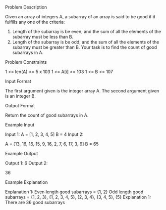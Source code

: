 Problem Description

Given an array of integers A, a subarray of an array is said to be good if it fulfills any one of the criteria:
1. Length of the subarray is be even, and the sum of all the elements of the subarray must be less than B.
2. Length of the subarray is be odd, and the sum of all the elements of the subarray must be greater than B.
Your task is to find the count of good subarrays in A.


Problem Constraints

1 <= len(A) <= 5 x 103
1 <= A[i] <= 103
1 <= B <= 107


Input Format

The first argument given is the integer array A.
The second argument given is an integer B.


Output Format

Return the count of good subarrays in A.


Example Input

Input 1:
A = [1, 2, 3, 4, 5]
B = 4
Input 2:

A = [13, 16, 16, 15, 9, 16, 2, 7, 6, 17, 3, 9]
B = 65


Example Output

Output 1:
6
Output 2:

36


Example Explanation

Explanation 1:
Even length good subarrays = {1, 2}
Odd length good subarrays = {1, 2, 3}, {1, 2, 3, 4, 5}, {2, 3, 4}, {3, 4, 5}, {5} 
Explanation 1:
There are 36 good subarrays